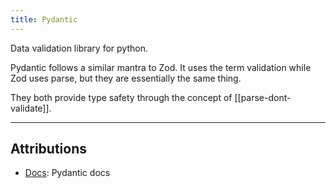 ```yaml
---
title: Pydantic
---
```

Data validation library for python.

Pydantic follows a similar mantra to Zod. It uses the term validation while Zod uses parse, but they are essentially the same thing. 

They both provide type safety through the concept of [[parse-dont-validate]].

----
## Attributions
- [Docs](https://docs.pydantic.dev/latest/): Pydantic docs